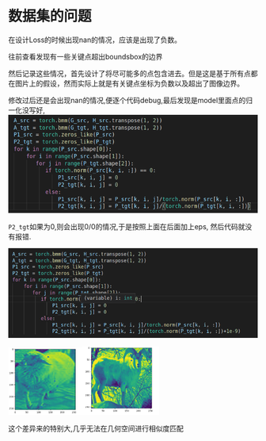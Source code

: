 # 数据集的问题

在设计Loss的时候出现nan的情况，应该是出现了负数。

往前查看发现有一些关键点超出boundsbox的边界



然后记录这些情况，首先设计了将尽可能多的点包含进去。但是这是基于所有点都在图片上的假设，然而实际上就是有关键点坐标为负数以及超出了图像边界。



修改过后还是会出现nan的情况,便逐个代码debug,最后发现是model里面点的归一化没写好,![image-20210616111247578](image-20210616111247578.png)



`P2_tgt`如果为0,则会出现0/0的情况,于是按照上面在后面加上eps, 然后代码就没有报错.

![image-20210616111117327](image-20210616111117327.png)



<img src="image-20210616142029576.png" alt="image-20210616142029576" style="zoom:33%;" /><img src="image-20210616143329743.png" alt="image-20210616143329743" style="zoom: 33%;" />

这个差异来的特别大,几乎无法在几何空间进行相似度匹配


